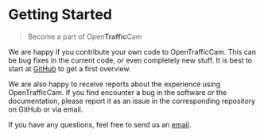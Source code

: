 # Getting Started

> Become a part of Open**Traffic**Cam

We are happy if you contribute your own code to OpenTrafficCam.
This can be bug fixes in the current code, or even completely new stuff.
It is best to start at [GitHub](github.md) to get a first overview.

We are also happy to receive reports about the experience using OpenTrafficCam.
If you find encounter a bug in the software or the documentation, please report it as an issue in the corresponding repository on GitHub or via email.

If you have any questions, feel free to send us an [email](mailto:team@opentrafficcam.org).
